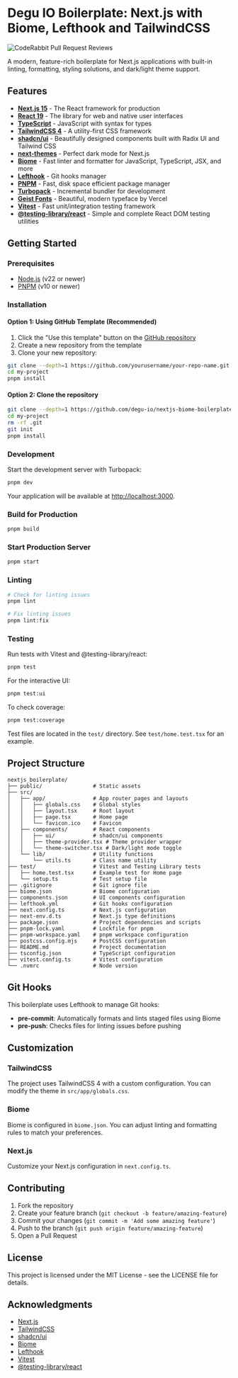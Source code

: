 # Degu IO Boilerplate: Next.js with Biome, Lefthook and TailwindCSS

![CodeRabbit Pull Request Reviews](https://img.shields.io/coderabbit/prs/github/degu-io/nextjs-biome-boilerplate?utm_source=oss&utm_medium=github&utm_campaign=degu-io%2Fnextjs-biome-boilerplate&labelColor=171717&color=FF570A&link=https%3A%2F%2Fcoderabbit.ai&label=CodeRabbit+Reviews)

A modern, feature-rich boilerplate for Next.js applications with built-in linting, formatting, styling solutions, and dark/light theme support.

## Features

- **[Next.js 15](https://nextjs.org/)** - The React framework for production
- **[React 19](https://react.dev/)** - The library for web and native user interfaces
- **[TypeScript](https://www.typescriptlang.org/)** - JavaScript with syntax for types
- **[TailwindCSS 4](https://tailwindcss.com/)** - A utility-first CSS framework
- **[shadcn/ui](https://ui.shadcn.com/)** - Beautifully designed components built with Radix UI and Tailwind CSS
- **[next-themes](https://github.com/pacocoursey/next-themes)** - Perfect dark mode for Next.js
- **[Biome](https://biomejs.dev/)** - Fast linter and formatter for JavaScript, TypeScript, JSX, and more
- **[Lefthook](https://github.com/evilmartians/lefthook)** - Git hooks manager
- **[PNPM](https://pnpm.io/)** - Fast, disk space efficient package manager
- **[Turbopack](https://turbo.build/pack)** - Incremental bundler for development
- **[Geist Fonts](https://vercel.com/font/geist)** - Beautiful, modern typeface by Vercel
- **[Vitest](https://vitest.dev/)** - Fast unit/integration testing framework
- **[@testing-library/react](https://testing-library.com/docs/react-testing-library/intro/)** - Simple and complete React DOM testing utilities

## Getting Started

### Prerequisites

- [Node.js](https://nodejs.org/) (v22 or newer)
- [PNPM](https://pnpm.io/) (v10 or newer)

### Installation

#### Option 1: Using GitHub Template (Recommended)

1. Click the "Use this template" button on the [GitHub repository](https://github.com/degu-io/nextjs-biome-boilerplate)
2. Create a new repository from the template
3. Clone your new repository:

```bash
git clone --depth=1 https://github.com/yourusername/your-repo-name.git my-project
cd my-project
pnpm install
```

#### Option 2: Clone the repository

```bash
git clone --depth=1 https://github.com/degu-io/nextjs-biome-boilerplate.git my-project
cd my-project
rm -rf .git
git init
pnpm install
```

### Development

Start the development server with Turbopack:

```bash
pnpm dev
```

Your application will be available at [http://localhost:3000](http://localhost:3000).

### Build for Production

```bash
pnpm build
```

### Start Production Server

```bash
pnpm start
```

### Linting

```bash
# Check for linting issues
pnpm lint

# Fix linting issues
pnpm lint:fix
```

### Testing

Run tests with Vitest and @testing-library/react:

```bash
pnpm test
```

For the interactive UI:

```bash
pnpm test:ui
```

To check coverage:

```bash
pnpm test:coverage
```

Test files are located in the `test/` directory. See `test/home.test.tsx` for an example.

## Project Structure

```shell
nextjs_boilerplate/
├── public/                # Static assets
├── src/
│   ├── app/               # App router pages and layouts
│   │   ├── globals.css    # Global styles
│   │   ├── layout.tsx     # Root layout
│   │   ├── page.tsx       # Home page
│   │   └── favicon.ico    # Favicon
│   ├── components/        # React components
│   │   ├── ui/            # shadcn/ui components
│   │   ├── theme-provider.tsx # Theme provider wrapper
│   │   └── theme-switcher.tsx # Dark/light mode toggle
│   └── lib/               # Utility functions
│       └── utils.ts       # Class name utility
├── test/                  # Vitest and Testing Library tests
│   ├── home.test.tsx      # Example test for Home page
│   └── setup.ts           # Test setup file
├── .gitignore             # Git ignore file
├── biome.json             # Biome configuration
├── components.json        # UI components configuration
├── lefthook.yml           # Git hooks configuration
├── next.config.ts         # Next.js configuration
├── next-env.d.ts          # Next.js type definitions
├── package.json           # Project dependencies and scripts
├── pnpm-lock.yaml         # Lockfile for pnpm
├── pnpm-workspace.yaml    # pnpm workspace configuration
├── postcss.config.mjs     # PostCSS configuration
├── README.md              # Project documentation
├── tsconfig.json          # TypeScript configuration
├── vitest.config.ts       # Vitest configuration
└── .nvmrc                 # Node version
```

## Git Hooks

This boilerplate uses Lefthook to manage Git hooks:

- **pre-commit**: Automatically formats and lints staged files using Biome
- **pre-push**: Checks files for linting issues before pushing

## Customization

### TailwindCSS

The project uses TailwindCSS 4 with a custom configuration. You can modify the theme in `src/app/globals.css`.

### Biome

Biome is configured in `biome.json`. You can adjust linting and formatting rules to match your preferences.

### Next.js

Customize your Next.js configuration in `next.config.ts`.

## Contributing

1. Fork the repository
2. Create your feature branch (`git checkout -b feature/amazing-feature`)
3. Commit your changes (`git commit -m 'Add some amazing feature'`)
4. Push to the branch (`git push origin feature/amazing-feature`)
5. Open a Pull Request

## License

This project is licensed under the MIT License - see the LICENSE file for details.

## Acknowledgments

- [Next.js](https://nextjs.org/)
- [TailwindCSS](https://tailwindcss.com/)
- [shadcn/ui](https://ui.shadcn.com/)
- [Biome](https://biomejs.dev/)
- [Lefthook](https://github.com/evilmartians/lefthook)
- [Vitest](https://vitest.dev/)
- [@testing-library/react](https://testing-library.com/docs/react-testing-library/intro/)
